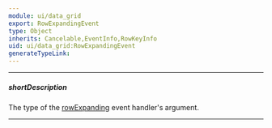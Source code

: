 ```yaml
---
module: ui/data_grid
export: RowExpandingEvent
type: Object
inherits: Cancelable,EventInfo,RowKeyInfo
uid: ui/data_grid:RowExpandingEvent
generateTypeLink: 
---
```

---
##### shortDescription
The type of the [rowExpanding]({basewidgetpath}/Events/#rowExpanding) event handler's argument.

---
<!-- Description goes here -->